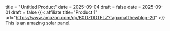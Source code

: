 title = "Untitled Product"
date = 2025-09-04
draft = false
date = 2025-09-01
draft = false
{{< affiliate title="Product 1" url="https://www.amazon.com/dp/B0DZDDTFLZ?tag=matthewblog-20" >}}
This is an amazing solar panel.
